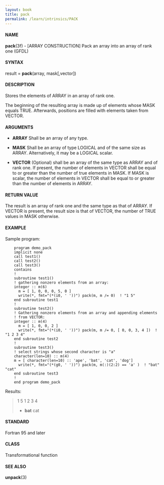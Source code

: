 ```yaml
---
layout: book
title: pack
permalink: /learn/intrinsics/PACK
---
```

#### NAME

__pack__(3f) - \[ARRAY CONSTRUCTION\] Pack an array into an array of rank one
(GFDL)

#### SYNTAX

result = __pack__(array, mask\[,vector\])

#### DESCRIPTION

Stores the elements of ARRAY in an array of rank one.

The beginning of the resulting array is made up of elements whose MASK
equals TRUE. Afterwards, positions are filled with elements taken from
VECTOR.

#### ARGUMENTS

  - __ARRAY__
    Shall be an array of any type.

  - __MASK__
    Shall be an array of type LOGICAL and of the same size as ARRAY.
    Alternatively, it may be a LOGICAL scalar.

  - __VECTOR__
    (Optional) shall be an array of the same type as ARRAY and of rank
    one. If present, the number of elements in VECTOR shall be equal to
    or greater than the number of true elements in MASK. If MASK is
    scalar, the number of elements in VECTOR shall be equal to or
    greater than the number of elements in ARRAY.

#### RETURN VALUE

The result is an array of rank one and the same type as that of ARRAY.
If VECTOR is present, the result size is that of VECTOR, the number of
TRUE values in MASK otherwise.

#### EXAMPLE

Sample program:

```
    program demo_pack
    implicit none
    call test1()
    call test2()
    call test3()
    contains
    !
    subroutine test1()
    ! gathering nonzero elements from an array:
    integer :: m(6)
      m = [ 1, 0, 0, 0, 5, 0 ]
      write(*, fmt="(*(i0, ' '))") pack(m, m /= 0)  ! "1 5"
    end subroutine test1
    !
    subroutine test2()
    ! Gathering nonzero elements from an array and appending elements
    ! from VECTOR:
    integer :: m(4)
      m = [ 1, 0, 0, 2 ]
      write(*, fmt="(*(i0, ' '))") pack(m, m /= 0, [ 0, 0, 3, 4 ])  ! "1 2 3 4"
    end subroutine test2
    !
    subroutine test3()
    ! select strings whose second character is "a"
    character(len=10) :: m(4)
    m = [ character(len=10) :: 'ape', 'bat', 'cat', 'dog']
      write(*, fmt="(*(g0, ' '))") pack(m, m(:)(2:2) == 'a' )  ! "bat" "cat"
    end subroutine test3
    !
    end program demo_pack
```

Results:

> 1 5 1 2 3 4
>
>   - __bat__
>     cat

#### STANDARD

Fortran 95 and later

#### CLASS

Transformational function

#### SEE ALSO

__unpack__(3)
